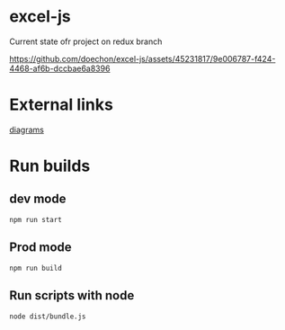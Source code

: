 # excel-js
Current state ofr project on redux branch

https://github.com/doechon/excel-js/assets/45231817/9e006787-f424-4468-af6b-dccbae6a8396


# External links
[diagrams](https://drive.google.com/file/d/14P-jwFKSEzvsG8w27unH57ENWd7oWDnL/view?usp=sharing)


# Run builds
## dev mode
````
npm run start
````
## Prod mode
````
npm run build
````
## Run scripts with node
````
node dist/bundle.js
````
